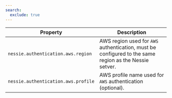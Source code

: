 ```yaml
---
search:
  exclude: true
---
```

<!--start-->

| Property | Description |
|----------|-------------|
| `nessie.authentication.aws.region` | AWS region used for `AWS` authentication, must be configured to the same region as the  Nessie setver.   |
| `nessie.authentication.aws.profile` | AWS profile name used for `AWS` authentication (optional).   |
